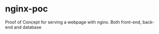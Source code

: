 # nginx-poc
Proof of Concept for serving a webpage with nginx. Both front-end, back-end and database
